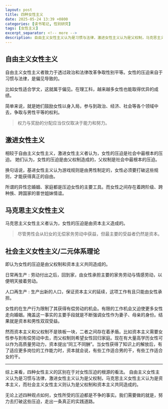 ```yaml
---
layout: post
title: 四种女性主义
date: 2025-05-24 13:39 +0800
categories: [读书笔记, 性别研究]
tags: [女性主义]
excerpt_separator: <!-- more -->
description: 自由主义女性主义认为是习惯与法律，激进女性主义认为是父权制，马克思主义女性主义认为是资本主义，而社会主义女性主义则认为是父权制和资本主义共同造成的。
---
```

## 自由主义女性主义

自由主义女性主义者致力于透过政治和法律改革争取性别平等。女性的压迫来自于习惯与法律，是偏见导致的。

比如女性适合学文，这就属于偏见。在理工科，越来越多女性也能取得优异的成绩。

简单来说，就是她们鼓励女性以身入局，参与到政治、经济、社会等各个领域中去，争取与男性平等的权利。

> 权力与奖励的分配应当仅仅取决于能力和努力。

## 激进女性主义

相较于自由主义女性主义，激进女性主义者认为，女性的压迫是社会中最根本的压迫。
她们认为，女性的压迫是由父权制造成的，父权制是社会中最根本的压迫。

换句话说，基进女性主义认为游戏规则是由男性制定的，女性必须要打破这些规则，才能获得真正的自由。

所谓的异性恋婚姻、家庭都是压迫女性的主要工具。而女性之间存在着跨阶级、跨种族、跨国家的普世姐妹情谊。

## 马克思主义女性主义

马克思主义女性主义者认为，女性的压迫是由资本主义造成的。

> 尽管男性会从妇女的无偿家务劳动中获益，但最主要的受益者仍然是资本。

## 社会主义女性主义/二元体系理论

即认为女性的压迫是由父权制和资本主义共同造成的。

日常再生产
: 劳动付出之后，回到家，由女性承担主要的家务劳动与情感劳动，以便明天接着劳动。

人口再生产
: 生产出新的人口，保证资本主义的延续，这项工作有且只能由女性承担。

女性的在生产行为限制了其获得有偿劳动的机会。有限的工作机会又迫使更多女性走向婚姻。掩盖这一事实的主要手段就是不断强调女性作为妻子、母亲的身份。结果就是资本和男性双双受益。

然而资本主义和父权制不是铁板一块，二者之间存在着矛盾。比如资本主义需要女性参与到有偿劳动中去，而父权制则希望女性回归家庭。现在有大量高学历女性可以作为高质量劳动力，资本提出“同工不同酬”。当女性获得了知识上的解放后，有了适应更多岗位的工作能力时，资本就会说，有些工作适合男的干，有些工作适合女的干。

------------------

综上来看，四种女性主义的区别在于对女性压迫的根源的看法。
自由主义女性主义认为是习惯与法律，激进女性主义认为是父权制，马克思主义女性主义认为是资本主义，而社会主义女性主义则认为是父权制和资本主义共同造成的。

无论上述四种观点如何，女性所受的压迫都是不争的事实。我们需要做的就是，努力去打破这些压迫，走出一条真正的实践道路。
